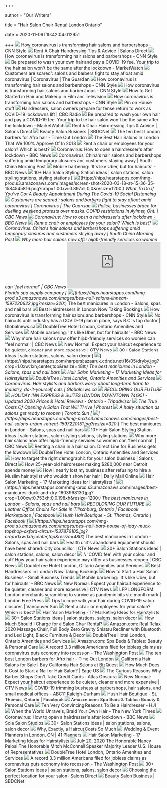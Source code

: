 +++
        
author = "Our Writers"
        
title = "Hair Salon Chair Rental London Ontario"
        
date = 2020-11-09T10:42:04.012951
        
+++
[ ![](http://cdn.cnn.com/cnnnext/dam/assets/200513141331-01-diamond-cuts-salon.jpg)](http://cdn.cnn.com/cnnnext/dam/assets/200513141331-01-diamond-cuts-salon.jpg) How coronavirus is transforming hair salons and barbershops - CNN Style
[ ![](https://www.salonsdirect.com/blog/wp-content/uploads/2016/07/Rent-a-chair1-840x700.jpg)](https://www.salonsdirect.com/blog/wp-content/uploads/2016/07/Rent-a-chair1-840x700.jpg) Rent A Chair Hairdressing Tips & Advice | Salons Direct
[ ![](https://dynaimage.cdn.cnn.com/cnn/q_auto,w_380,c_fit/http%3A%2F%2Fcdn.cnn.com%2Fcnnnext%2Fdam%2Fassets%2F200513135304-hair-salons-barber-shops-2.jpg)](https://dynaimage.cdn.cnn.com/cnn/q_auto,w_380,c_fit/http%3A%2F%2Fcdn.cnn.com%2Fcnnnext%2Fdam%2Fassets%2F200513135304-hair-salons-barber-shops-2.jpg) How coronavirus is transforming hair salons and barbershops - CNN Style
[ ![](https://s.marketwatch.com/public/resources/images/MW-IH399_salon__ZG_20200528170521.jpg)](https://s.marketwatch.com/public/resources/images/MW-IH399_salon__ZG_20200528170521.jpg) Be prepared to wash your own hair and pay a COVID-19 fee. Your trip to the hair  salon won't be the same after the lockdown - MarketWatch
[ ![](https://i.guim.co.uk/img/media/321d7ef3b842e0cf7fadbc6ea956d04e8b7f9194/0_0_3500_2333/master/3500.jpg?width=300&quality=45&auto=format&fit=max&dpr=2&s=18c659755294a3d4c51b604b41787dae)](https://i.guim.co.uk/img/media/321d7ef3b842e0cf7fadbc6ea956d04e8b7f9194/0_0_3500_2333/master/3500.jpg?width=300&quality=45&auto=format&fit=max&dpr=2&s=18c659755294a3d4c51b604b41787dae) Customers are scared': salons and barbers fight to stay afloat amid  coronavirus | Coronavirus | The Guardian
[ ![](https://dynaimage.cdn.cnn.com/cnn/q_auto,w_380,c_fit/http%3A%2F%2Fcdn.cnn.com%2Fcnnnext%2Fdam%2Fassets%2F200514130932-03-hair-salons-reopening-coronavirus-lockdown.jpg)](https://dynaimage.cdn.cnn.com/cnn/q_auto,w_380,c_fit/http%3A%2F%2Fcdn.cnn.com%2Fcnnnext%2Fdam%2Fassets%2F200514130932-03-hair-salons-reopening-coronavirus-lockdown.jpg) How coronavirus is transforming hair salons and barbershops - CNN Style
[ ![](http://cdn.cnn.com/cnnnext/dam/assets/200513143221-02-diamond-cuts-salon.jpg)](http://cdn.cnn.com/cnnnext/dam/assets/200513143221-02-diamond-cuts-salon.jpg) How coronavirus is transforming hair salons and barbershops - CNN Style
[ ![](https://www.productionbeast.com/wp-content/uploads/2017/10/Hair-and-Makeup-Salon-ProductionBeast.jpg?x17258)](https://www.productionbeast.com/wp-content/uploads/2017/10/Hair-and-Makeup-Salon-ProductionBeast.jpg?x17258) How to Get Started in Hair and Makeup in Film and Television
[ ![](https://cdn.cnn.com/cnnnext/dam/assets/200513143221-02-diamond-cuts-salon-super-169.jpg)](https://cdn.cnn.com/cnnnext/dam/assets/200513143221-02-diamond-cuts-salon-super-169.jpg) How coronavirus is transforming hair salons and barbershops - CNN Style
[ ![](https://i.pinimg.com/originals/5c/7a/40/5c7a4036eeaa99a0c69e3d4d5b9d1b0a.jpg)](https://i.pinimg.com/originals/5c/7a/40/5c7a4036eeaa99a0c69e3d4d5b9d1b0a.jpg) Pin on House stuff
[ ![](https://i.cbc.ca/1.5576953.1589990938!/cumulusImage/httpImage/covid-19-phase-2-reopening.jpg)](https://i.cbc.ca/1.5576953.1589990938!/cumulusImage/httpImage/covid-19-phase-2-reopening.jpg) Hairdressers, salon owners prepare for tense return to work as COVID-19  lockdowns lift | CBC Radio
[ ![](https://ei.marketwatch.com/Multimedia/2020/05/28/Photos/ZQ/MW-IH401_twig_s_20200528171913_ZQ.jpg?uuid=e1137eb8-a128-11ea-a9c1-9c8e992d421e)](https://ei.marketwatch.com/Multimedia/2020/05/28/Photos/ZQ/MW-IH401_twig_s_20200528171913_ZQ.jpg?uuid=e1137eb8-a128-11ea-a9c1-9c8e992d421e) Be prepared to wash your own hair and pay a COVID-19 fee. Your trip to the hair  salon won't be the same after the lockdown - MarketWatch
[ ![](https://www.salonsdirect.com/blog/wp-content/uploads/2016/07/Rent-a-chair1-e1583491123941.jpg)](https://www.salonsdirect.com/blog/wp-content/uploads/2016/07/Rent-a-chair1-e1583491123941.jpg) Rent A Chair Hairdressing Tips & Advice | Salons Direct
[ ![](https://www.sbdcnet.org/wp-content/uploads/2014/07/aw-creative-HEde-a_T4E8-unsplash.jpg)](https://www.sbdcnet.org/wp-content/uploads/2014/07/aw-creative-HEde-a_T4E8-unsplash.jpg) Beauty Salon Business | SBDCNet
[ ![](https://media.timeout.com/images/103867739/630/472/image.jpg)](https://media.timeout.com/images/103867739/630/472/image.jpg) The ten best London barbers for Afro hair - Time Out London
[ ![](https://img.ti-media.net/wp/uploads/sites/46/2018/05/hersh-1.jpg)](https://img.ti-media.net/wp/uploads/sites/46/2018/05/hersh-1.jpg) The Best Hair Salons In London That We 100% Approve Of In 2018
[ ![](https://www.lockhart-meyer.co.uk/wp-content/uploads/2017/09/the-right-rent.jpg)](https://www.lockhart-meyer.co.uk/wp-content/uploads/2017/09/the-right-rent.jpg) Rent a chair or employees for your salon? Which is best?
[ ![](https://ichef.bbci.co.uk/news/1024/cpsprodpb/0C58/production/_112106130_tv061312167.jpg)](https://ichef.bbci.co.uk/news/1024/cpsprodpb/0C58/production/_112106130_tv061312167.jpg) Coronavirus: How to open a hairdresser's after lockdown - BBC News
[ ![](https://cdn.i-scmp.com/sites/default/files/styles/768x768/public/d8/images/methode/2020/02/27/69605c56-5899-11ea-b438-8452af50d521_image_hires_171052.jpg?itok=XQabRXLM&v=1582794663)](https://cdn.i-scmp.com/sites/default/files/styles/768x768/public/d8/images/methode/2020/02/27/69605c56-5899-11ea-b438-8452af50d521_image_hires_171052.jpg?itok=XQabRXLM&v=1582794663) Coronavirus: China's hair salons and barbershops suffering amid temporary  closures and customers staying away | South China Morning Post
[ ![](https://c.files.bbci.co.uk/12294/production/_106188347_lewis_van2.jpg)](https://c.files.bbci.co.uk/12294/production/_106188347_lewis_van2.jpg) Mobile barbering: 'It's like Uber, but for haircuts' - BBC News
[ ![](https://i.pinimg.com/236x/08/82/05/088205fdbd92c84d89699d7efbd7a538.jpg)](https://i.pinimg.com/236x/08/82/05/088205fdbd92c84d89699d7efbd7a538.jpg) 10+ Hair Salon Styling Station ideas | salon stations, salon styling  stations, styling stations
[ ![](https://hips.hearstapps.com/hmg-prod.s3.amazonaws.com/images/screen-shot-2020-03-18-at-15-36-35-1584545816.png?crop=1.00xw:0.897xh;0,0&resize=1200:*)](https://hips.hearstapps.com/hmg-prod.s3.amazonaws.com/images/screen-shot-2020-03-18-at-15-36-35-1584545816.png?crop=1.00xw:0.897xh;0,0&resize=1200:*) What To Do If You've Got A Beauty Appointment During The Covid-19 Social  Distancing
[ ![](https://i.guim.co.uk/img/media/1d5956524ad9b41ced52df1503b5f1ae8034c93a/0_265_4000_2400/master/4000.jpg?width=1200&height=900&quality=85&auto=format&fit=crop&s=4f3395d3c437270109e0083c1bc4322d)](https://i.guim.co.uk/img/media/1d5956524ad9b41ced52df1503b5f1ae8034c93a/0_265_4000_2400/master/4000.jpg?width=1200&height=900&quality=85&auto=format&fit=crop&s=4f3395d3c437270109e0083c1bc4322d) Customers are scared': salons and barbers fight to stay afloat amid  coronavirus | Coronavirus | The Guardian
[ ![](https://i.cbc.ca/1.5788740.1604586118!/fileImage/httpImage/covid-london-aylmer-ontario.jpg)](https://i.cbc.ca/1.5788740.1604586118!/fileImage/httpImage/covid-london-aylmer-ontario.jpg) Police, businesses brace for duelling weekend protests over masks, COVID  restrictions in Aylmer, Ont. | CBC News
[ ![](https://c.files.bbci.co.uk/140F0/production/_112106128_tv061312134.jpg)](https://c.files.bbci.co.uk/140F0/production/_112106128_tv061312134.jpg) Coronavirus: How to open a hairdresser's after lockdown - BBC News
[ ![](https://www.lockhart-meyer.co.uk/wp-content/uploads/2017/03/iStock-474847057-1200x628.jpg)](https://www.lockhart-meyer.co.uk/wp-content/uploads/2017/03/iStock-474847057-1200x628.jpg) Rent a chair or employees for your salon? Which is best?
[ ![](https://cdn.i-scmp.com/sites/default/files/styles/700x400/public/d8/images/methode/2020/02/27/6f4c1c18-5899-11ea-b438-8452af50d521_image_hires_171052.jpg?itok=yBrhhK8b&v=1582794661)](https://cdn.i-scmp.com/sites/default/files/styles/700x400/public/d8/images/methode/2020/02/27/6f4c1c18-5899-11ea-b438-8452af50d521_image_hires_171052.jpg?itok=yBrhhK8b&v=1582794661) Coronavirus: China's hair salons and barbershops suffering amid temporary  closures and customers staying away | South China Morning Post
[ ![](https://i.cbc.ca/1.4556873.1519874033!/fileImage/httpImage/blow-dry-bar.jpg)](https://i.cbc.ca/1.4556873.1519874033!/fileImage/httpImage/blow-dry-bar.jpg) Why more hair salons now offer hijab-friendly services so women can 'feel  normal' | CBC News
[ ![](https://imagehosting.space/feed/pageimage.php?domain=cjscentreforbeauty.com)](https://imagehosting.space/feed/pageimage.php?domain=cjscentreforbeauty.com) Florida spa supply company
[ ![](https://hips.hearstapps.com/hmg-prod.s3.amazonaws.com/images/best-nail-salons-linnean-1597220622.jpg?resize=320:*)](https://hips.hearstapps.com/hmg-prod.s3.amazonaws.com/images/best-nail-salons-linnean-1597220622.jpg?resize=320:*) The best manicures in London - Salons, spas and nail bars
[ ![](https://media.timeout.com/images/103966025/image.jpg)](https://media.timeout.com/images/103966025/image.jpg) Best Hairdressers in London Now Taking Bookings
[ ![](https://dynaimage.cdn.cnn.com/cnn/q_auto,w_380,c_fit/http%3A%2F%2Fcdn.cnn.com%2Fcnnnext%2Fdam%2Fassets%2F200513134407-hair-salons-barber-shops-1.jpg)](https://dynaimage.cdn.cnn.com/cnn/q_auto,w_380,c_fit/http%3A%2F%2Fcdn.cnn.com%2Fcnnnext%2Fdam%2Fassets%2F200513134407-hair-salons-barber-shops-1.jpg) How coronavirus is transforming hair salons and barbershops - CNN Style
[ ![](https://i1.wp.com/media.globalnews.ca/videostatic/news/rqzi4phw8r-veyyg0wjce/1800_industries_shaping.jpg?w=1040&quality=70&strip=all)](https://i1.wp.com/media.globalnews.ca/videostatic/news/rqzi4phw8r-veyyg0wjce/1800_industries_shaping.jpg?w=1040&quality=70&strip=all) No haircuts until industry has a COVID-19 plan in place, says B.C.'s top  doctor | Globalnews.ca
[ ![](https://doubletree3.hilton.com/resources/media/dt/YXUKSDT/en_US/img/shared/full_page_image_gallery/main/DT_loungearea_7_677x380_FitToBoxSmallDimension_Center.jpg)](https://doubletree3.hilton.com/resources/media/dt/YXUKSDT/en_US/img/shared/full_page_image_gallery/main/DT_loungearea_7_677x380_FitToBoxSmallDimension_Center.jpg) DoubleTree Hotel London, Ontario Amenities and Services
[ ![](https://c.files.bbci.co.uk/B976/production/_106187474_img_3794.jpg)](https://c.files.bbci.co.uk/B976/production/_106187474_img_3794.jpg) Mobile barbering: 'It's like Uber, but for haircuts' - BBC News
[ ![](https://i.cbc.ca/1.4556875.1519874108!/fileImage/httpImage/image.jpg_gen/derivatives/original_780/trade-secrets-glamour-secrets.jpg)](https://i.cbc.ca/1.4556875.1519874108!/fileImage/httpImage/image.jpg_gen/derivatives/original_780/trade-secrets-glamour-secrets.jpg) Why more hair salons now offer hijab-friendly services so women can 'feel  normal' | CBC News
[ ![](https://www.ctvnews.ca/polopoly_fs/1.4948258.1590069017!/httpImage/image.jpg_gen/derivatives/landscape_1020/image.jpg)](https://www.ctvnews.ca/polopoly_fs/1.4948258.1590069017!/httpImage/image.jpg_gen/derivatives/landscape_1020/image.jpg) New Normal: Expect your haircut experience to be quieter, cleaner and more  expensive | CTV News
[ ![](https://i.pinimg.com/236x/d0/b9/03/d0b903b181f3eef1d8c80e8e073155fb--hair-salon-stations-styling-stations.jpg)](https://i.pinimg.com/236x/d0/b9/03/d0b903b181f3eef1d8c80e8e073155fb--hair-salon-stations-styling-stations.jpg) 30+ Salon Stations ideas | salon stations, salons, salon decor
[ ![](https://hips.hearstapps.com/harpersbazaaruk.cdnds.net/16/05/dryby.jpg?crop=1.0xw:1xh;center,top&resize=480:*)](https://hips.hearstapps.com/harpersbazaaruk.cdnds.net/16/05/dryby.jpg?crop=1.0xw:1xh;center,top&resize=480:*) The best manicures in London - Salons, spas and nail bars
[ ![](https://storage.googleapis.com/sales.appinst.io/2018/02/hair-salon-marketing-local-seo-2-1.png)](https://storage.googleapis.com/sales.appinst.io/2018/02/hair-salon-marketing-local-seo-2-1.png) Hair Salon Marketing - 17 Marketing Ideas for Hairstylists
[ ![](https://doubletree3.hilton.com/resources/media/dt/YXUKSDT/en_US/img/shared/full_page_image_gallery/main/DT_poolarea_19_677x380_FitToBoxSmallDimension_Center.jpg)](https://doubletree3.hilton.com/resources/media/dt/YXUKSDT/en_US/img/shared/full_page_image_gallery/main/DT_poolarea_19_677x380_FitToBoxSmallDimension_Center.jpg) DoubleTree Hotel London, Ontario Amenities and Services
[ ![](https://i0.wp.com/media.globalnews.ca/videostatic/news/kpxc26c6w9-h2ttuither/CARYN_HAIR_INDUSTRY.jpg?w=1040&quality=70&strip=all)](https://i0.wp.com/media.globalnews.ca/videostatic/news/kpxc26c6w9-h2ttuither/CARYN_HAIR_INDUSTRY.jpg?w=1040&quality=70&strip=all) Coronavirus: Hair stylists and barbers worry about long-term harm to  industry, do-it-yourself cuts | Globalnews.ca
[ ![](x-raw-image:///dca0846fac1be64c0715a288fe9a3a46c2cbabd59c5cfa48863a59b42b5a9f32)](x-raw-image:///dca0846fac1be64c0715a288fe9a3a46c2cbabd59c5cfa48863a59b42b5a9f32) RECOLORING OUR FUTURE
[ ![](https://dynamic-media-cdn.tripadvisor.com/media/photo-o/19/87/1a/89/property-amenity.jpg?w=900&h=-1&s=1)](https://dynamic-media-cdn.tripadvisor.com/media/photo-o/19/87/1a/89/property-amenity.jpg?w=900&h=-1&s=1) HOLIDAY INN EXPRESS & SUITES LONDON DOWNTOWN $74 ($95) - Updated 2020  Prices & Hotel Reviews - Ontario - Tripadvisor
[ ![](https://d2dfxqxblmblx4.cloudfront.net/wp-content/uploads/2018/02/07030128/OpeningASalon_1200x940_NewDimensions_v2.jpg)](https://d2dfxqxblmblx4.cloudfront.net/wp-content/uploads/2018/02/07030128/OpeningASalon_1200x940_NewDimensions_v2.jpg) The True Costs Of Opening A Salon That Will Thrive | Phorest
[ ![](https://smartcdn.prod.postmedia.digital/torontosun/wp-content/uploads/2020/05/hair.jpg?quality=100&strip=all)](https://smartcdn.prod.postmedia.digital/torontosun/wp-content/uploads/2020/05/hair.jpg?quality=100&strip=all) A hairy situation as salons get ready to reopen | Toronto Sun
[ ![](https://hips.hearstapps.com/hmg-prod.s3.amazonaws.com/images/best-nail-salons-urban-retreat-1597220151.jpg?resize=320:*)](https://hips.hearstapps.com/hmg-prod.s3.amazonaws.com/images/best-nail-salons-urban-retreat-1597220151.jpg?resize=320:*) The best manicures in London - Salons, spas and nail bars
[ ![](https://i.pinimg.com/280x280_RS/7d/5f/b5/7d5fb569d5f221b90361e41cdb05d5a9.jpg)](https://i.pinimg.com/280x280_RS/7d/5f/b5/7d5fb569d5f221b90361e41cdb05d5a9.jpg) 10+ Hair Salon Styling Station ideas | salon stations, salon styling  stations, styling stations
[ ![](https://i.cbc.ca/1.4556872.1519873960!/fileImage/httpImage/image.jpg_gen/derivatives/16x9_780/jenan-and-aya-ahmed.jpg)](https://i.cbc.ca/1.4556872.1519873960!/fileImage/httpImage/image.jpg_gen/derivatives/16x9_780/jenan-and-aya-ahmed.jpg) Why more hair salons now offer hijab-friendly services so women can 'feel  normal' | CBC News
[ ![](https://www.directlineforbusiness.co.uk/lib/img/small-business-insurance/hair-and-beauty/knowledge-centre/renting-a-chair-in-a-salon.jpg)](https://www.directlineforbusiness.co.uk/lib/img/small-business-insurance/hair-and-beauty/knowledge-centre/renting-a-chair-in-a-salon.jpg) Renting a chair in a hair salon: Direct Line for Business gets the lowdown
[ ![](https://doubletree3.hilton.com/resources/media/dt/YXUKSDT/en_US/img/shared/full_page_image_gallery/main/DT_suitebedroom2_13_677x380_FitToBoxSmallDimension_Center.jpg)](https://doubletree3.hilton.com/resources/media/dt/YXUKSDT/en_US/img/shared/full_page_image_gallery/main/DT_suitebedroom2_13_677x380_FitToBoxSmallDimension_Center.jpg) DoubleTree Hotel London, Ontario Amenities and Services
[ ![](https://www.salonsdirect.com/blog/wp-content/uploads/2018/08/How-to-target-the-right-demographic-for-your-salon-1-600x600.jpg)](https://www.salonsdirect.com/blog/wp-content/uploads/2018/08/How-to-target-the-right-demographic-for-your-salon-1-600x600.jpg) How to target the right demographic for your salon business | Salons Direct
[ ![](https://image.cnbcfm.com/api/v1/image/105925092-1558449525048alexmm1.jpg?v=1558449633)](https://image.cnbcfm.com/api/v1/image/105925092-1558449525048alexmm1.jpg?v=1558449633) How 25-year-old hairdresser making $280,000 near Detroit spends money
[ ![](https://i.dailymail.co.uk/i/pix/2008/06/17/article-1027300-01A5CAD600000578-27_468x727.jpg)](https://i.dailymail.co.uk/i/pix/2008/06/17/article-1027300-01A5CAD600000578-27_468x727.jpg) How I nearly lost my business after refusing to hire a Muslim hair stylist  who wouldn't show her hair | Daily Mail Online
[ ![](https://storage.googleapis.com/sales.appinst.io/2018/02/hair-salon-marketing-gumtree-listings-1.png)](https://storage.googleapis.com/sales.appinst.io/2018/02/hair-salon-marketing-gumtree-listings-1.png) Hair Salon Marketing - 17 Marketing Ideas for Hairstylists
[ ![](https://hips.hearstapps.com/hmg-prod.s3.amazonaws.com/images/best-manicures-duck-and-dry-1603968130.jpg?crop=1.00xw:0.753xh;0,0.198xh&resize=1200:*)](https://hips.hearstapps.com/hmg-prod.s3.amazonaws.com/images/best-manicures-duck-and-dry-1603968130.jpg?crop=1.00xw:0.753xh;0,0.198xh&resize=1200:*) The best manicures in London - Salons, spas and nail bars
[ ![](x-raw-image:///d0cbde1e3b94cb21f78fb09e94fd5d977a9de2a684e2013ec08470b246c57f97)](x-raw-image:///d0cbde1e3b94cb21f78fb09e94fd5d977a9de2a684e2013ec08470b246c57f97) RECOLORING OUR FUTURE
[ ![](https://lookaside.fbsbx.com/lookaside/crawler/media/?media_id=10157870686688528)](https://lookaside.fbsbx.com/lookaside/crawler/media/?media_id=10157870686688528) Leather Office Chairs For Sale in Tillsonburg, Ontario | Facebook  Marketplace | Facebook
[ ![](https://lookaside.fbsbx.com/lookaside/crawler/media/?media_id=266892810617298)](https://lookaside.fbsbx.com/lookaside/crawler/media/?media_id=266892810617298) Hush Hair Boutique - St. Thomas, Ontario | Facebook
[ ![](https://hips.hearstapps.com/hmg-prod.s3.amazonaws.com/images/best-nail-bars-house-of-lady-muck-topshop-oxford-circus-1537876105.jpg?crop=1xw:1xh;center,top&resize=480:*)](https://hips.hearstapps.com/hmg-prod.s3.amazonaws.com/images/best-nail-bars-house-of-lady-muck-topshop-oxford-circus-1537876105.jpg?crop=1xw:1xh;center,top&resize=480:*) The best manicures in London - Salons, spas and nail bars
[ ![](https://www.ctvnews.ca/polopoly_fs/1.4897974.1586991415!/httpImage/image.jpg_gen/derivatives/landscape_1020/image.jpg)](https://www.ctvnews.ca/polopoly_fs/1.4897974.1586991415!/httpImage/image.jpg_gen/derivatives/landscape_1020/image.jpg) Health unit's abandoned equipment should have been shared: City councillor  | CTV News
[ ![](https://i.pinimg.com/236x/e4/ee/63/e4ee63f52004a31795a51f3df5b86816--salon-styling-chairs-salon-chairs.jpg)](https://i.pinimg.com/236x/e4/ee/63/e4ee63f52004a31795a51f3df5b86816--salon-styling-chairs-salon-chairs.jpg) 30+ Salon Stations ideas | salon stations, salons, salon decor
[ ![](https://i.cbc.ca/1.5572634.1589578845!/fileImage/httpImage/zazou-stylists.JPG)](https://i.cbc.ca/1.5572634.1589578845!/fileImage/httpImage/zazou-stylists.JPG) A 'COVID fee' with your colour and cut? How your hair salon experience may  differ as businesses reopen | CBC News
[ ![](https://doubletree3.hilton.com/resources/media/dt/YXUKSDT/en_US/img/shared/full_page_image_gallery/main/DT_blakesbar_29_677x380_FitToBoxSmallDimension_Center.jpg)](https://doubletree3.hilton.com/resources/media/dt/YXUKSDT/en_US/img/shared/full_page_image_gallery/main/DT_blakesbar_29_677x380_FitToBoxSmallDimension_Center.jpg) DoubleTree Hotel London, Ontario Amenities and Services
[ ![](https://media.timeout.com/images/103809640/image.jpg)](https://media.timeout.com/images/103809640/image.jpg) Best Hairdressers in London Now Taking Bookings
[ ![](https://smallbiztrends.com/wp-content/uploads/2019/03/Hair-Salon.png)](https://smallbiztrends.com/wp-content/uploads/2019/03/Hair-Salon.png) How to Start a Hair Salon Business - Small Business Trends
[ ![](https://ichef.bbci.co.uk/news/976/cpsprodpb/6B56/production/_106187472_img_3792.jpg)](https://ichef.bbci.co.uk/news/976/cpsprodpb/6B56/production/_106187472_img_3792.jpg) Mobile barbering: 'It's like Uber, but for haircuts' - BBC News
[ ![](https://beta.ctvnews.ca/content/dam/ctvnews/images/2020/3/25/1_4868080.jpg)](https://beta.ctvnews.ca/content/dam/ctvnews/images/2020/3/25/1_4868080.jpg) New Normal: Expect your haircut experience to be quieter, cleaner and more  expensive | CTV News
[ ![](https://smartcdn.prod.postmedia.digital/lfpress/wp-content/uploads/2020/09/LFP20200923MH010_80337102.jpg?quality=100&strip=all&w=380)](https://smartcdn.prod.postmedia.digital/lfpress/wp-content/uploads/2020/09/LFP20200923MH010_80337102.jpg?quality=100&strip=all&w=380) LFP LONGFORM: London merchants scrambling to survive as pandemic hits  six-month mark | London Free Press
[ ![](https://smartcdn.prod.postmedia.digital/vancouversun/wp-content/uploads/2020/03/1125903147.jpg)](https://smartcdn.prod.postmedia.digital/vancouversun/wp-content/uploads/2020/03/1125903147.jpg) Tips to cope with your hair during COVID-19 salon closures | Vancouver Sun
[ ![](https://www.lockhart-meyer.co.uk/wp-content/uploads/2017/09/protect-your-salon-business.jpg)](https://www.lockhart-meyer.co.uk/wp-content/uploads/2017/09/protect-your-salon-business.jpg) Rent a chair or employees for your salon? Which is best?
[ ![](https://storage.googleapis.com/sales.appinst.io/2018/02/hair-salon-marketing-gumtree-listings-2-1024x195-1.png)](https://storage.googleapis.com/sales.appinst.io/2018/02/hair-salon-marketing-gumtree-listings-2-1024x195-1.png) Hair Salon Marketing - 17 Marketing Ideas for Hairstylists
[ ![](https://i.pinimg.com/236x/45/ad/8c/45ad8cfc732e0ab1276c2aeb3d453cea--salon-styling-chairs-beauty-salon-equipment.jpg)](https://i.pinimg.com/236x/45/ad/8c/45ad8cfc732e0ab1276c2aeb3d453cea--salon-styling-chairs-beauty-salon-equipment.jpg) 30+ Salon Stations ideas | salon stations, salons, salon decor
[ ![](https://s3-us-west-1.amazonaws.com/contentlab.studiod/getty/a98610c9f21945c9b7772aac995e3c34.jpg)](https://s3-us-west-1.amazonaws.com/contentlab.studiod/getty/a98610c9f21945c9b7772aac995e3c34.jpg) How Much Should I Charge for a Salon Chair Rental?
[ ![](https://m.media-amazon.com/images/S/aplus-media/sc/15f3f7c0-acce-416e-8817-2fbb4cb72395.__CR0,0,970,600_PT0_SX970_V1___.jpg)](https://m.media-amazon.com/images/S/aplus-media/sc/15f3f7c0-acce-416e-8817-2fbb4cb72395.__CR0,0,970,600_PT0_SX970_V1___.jpg) Amazon.com: Real Relax 2020 Massage Chair, Full Body Zero Gravity Shiatsu  Recliner with Bluetooth and Led Light, Black: Furniture & Decor
[ ![](https://doubletree3.hilton.com/resources/media/dt/YXUKSDT/en_US/img/shared/full_page_image_gallery/main/DT_dining2_30_677x380_FitToBoxSmallDimension_Center.jpg)](https://doubletree3.hilton.com/resources/media/dt/YXUKSDT/en_US/img/shared/full_page_image_gallery/main/DT_dining2_30_677x380_FitToBoxSmallDimension_Center.jpg) DoubleTree Hotel London, Ontario Amenities and Services
[ ![](https://m.media-amazon.com/images/I/71w3zDEXOVL._AC_UL320_.jpg)](https://m.media-amazon.com/images/I/71w3zDEXOVL._AC_UL320_.jpg) Amazon.com: Spa Beds & Tables: Beauty & Personal Care
[ ![](https://www.washingtonpost.com/resizer/eus3stUkUo8Fz7KX6fz4gFNZJDg=/arc-anglerfish-washpost-prod-washpost/public/THCUYUTO2QI6VIKWABELMLG3KE.jpg)](https://www.washingtonpost.com/resizer/eus3stUkUo8Fz7KX6fz4gFNZJDg=/arc-anglerfish-washpost-prod-washpost/public/THCUYUTO2QI6VIKWABELMLG3KE.jpg) A record 3.3 million Americans filed for jobless claims as coronavirus puts  economy into recession - The Washington Post
[ ![](https://media.timeout.com/images/103867209/630/472/image.jpg)](https://media.timeout.com/images/103867209/630/472/image.jpg) The ten best London barbers for Afro hair - Time Out London
[ ![](https://www.bizquest.com/media/hair-salon-for-sale-in-roseville-ca/sl_main_1538597.jpg)](https://www.bizquest.com/media/hair-salon-for-sale-in-roseville-ca/sl_main_1538597.jpg) California Hair Salons for Sale | Buy California Hair Salons at BizQuest
[ ![](https://www.sage.com/en-us/-/media/images/sagedotcom/master/global/feature/video/without%20play%20button/09-sage-business-cloud-accounting-gb-us-de-fr-es.jpg?h=422&la=en-US&w=752&hash=0CAF87DD2FF63AB5771606FF659CA375)](https://www.sage.com/en-us/-/media/images/sagedotcom/master/global/feature/video/without%20play%20button/09-sage-business-cloud-accounting-gb-us-de-fr-es.jpg?h=422&la=en-US&w=752&hash=0CAF87DD2FF63AB5771606FF659CA375) How Much Does It Cost to Start a Nail or Hair Salon? | Sage US
[ ![](https://assets.atlasobscura.com/media/W1siZiIsInVwbG9hZHMvYXNzZXRzLzVlNWI3NTU1ODQ4NjlhMTRmN19zaHV0dGVyc3RvY2tfMTIzMTg2LmpwZyJdLFsicCIsImNvbnZlcnQiLCIiXSxbInAiLCJjb252ZXJ0IiwiLXF1YWxpdHkgODEgLWF1dG8tb3JpZW50Il0sWyJwIiwidGh1bWIiLCI3ODB4NTIwIyJdXQ)](https://assets.atlasobscura.com/media/W1siZiIsInVwbG9hZHMvYXNzZXRzLzVlNWI3NTU1ODQ4NjlhMTRmN19zaHV0dGVyc3RvY2tfMTIzMTg2LmpwZyJdLFsicCIsImNvbnZlcnQiLCIiXSxbInAiLCJjb252ZXJ0IiwiLXF1YWxpdHkgODEgLWF1dG8tb3JpZW50Il0sWyJwIiwidGh1bWIiLCI3ODB4NTIwIyJdXQ) The Curious Reasons Why Barber Shops Don't Take Credit Cards - Atlas Obscura
[ ![](https://www.ctvnews.ca/polopoly_fs/1.4950869!/httpImage/image.png)](https://www.ctvnews.ca/polopoly_fs/1.4950869!/httpImage/image.png) New Normal: Expect your haircut experience to be quieter, cleaner and more  expensive | CTV News
[ ![](https://cdn.abcotvs.com/dip/images/6022482_031720-wtvd-TIM-6pm-local-business-covid19-vid.jpg?w=1600)](https://cdn.abcotvs.com/dip/images/6022482_031720-wtvd-TIM-6pm-local-business-covid19-vid.jpg?w=1600) COVID-19 trimming business at barbershops, hair salons, and small medical  offices - ABC11 Raleigh-Durham
[ ![](https://lookaside.fbsbx.com/lookaside/crawler/media/?media_id=239807556659157)](https://lookaside.fbsbx.com/lookaside/crawler/media/?media_id=239807556659157) Hush Hair Boutique - St. Thomas, Ontario | Facebook
[ ![](https://m.media-amazon.com/images/I/71pFIsXn0KL._AC_UL320_.jpg)](https://m.media-amazon.com/images/I/71pFIsXn0KL._AC_UL320_.jpg) Amazon.com: Spa Beds & Tables: Beauty & Personal Care
[ ![](https://www.hji.co.uk/wp-content/efs/2015/06/lead-reasonsforhairdressser.jpg)](https://www.hji.co.uk/wp-content/efs/2015/06/lead-reasonsforhairdressser.jpg) Ten Very Convincing Reasons To Be a Hairdresser - HJI
[ ![](https://static01.nyt.com/images/2020/05/26/magazine/26mag-quarantine-hair/26mag-quarantine-hair-master495.png)](https://static01.nyt.com/images/2020/05/26/magazine/26mag-quarantine-hair/26mag-quarantine-hair-master495.png) When the World Unravels, Braid Your Own Hair - The New York Times
[ ![](https://c.files.bbci.co.uk/F6B8/production/_112106136_tv061312529.jpg)](https://c.files.bbci.co.uk/F6B8/production/_112106136_tv061312529.jpg) Coronavirus: How to open a hairdresser's after lockdown - BBC News
[ ![](https://dobyu981wavlb.cloudfront.net/assets/Home/trilogy-our-studios-064d30245aa9783724154afacbac3faf.jpg)](https://dobyu981wavlb.cloudfront.net/assets/Home/trilogy-our-studios-064d30245aa9783724154afacbac3faf.jpg) Sola Salon Studios
[ ![](https://i.pinimg.com/236x/15/55/1d/15551d35ecc7976382e0ce5533aeef85--salon-stations-styling-chairs.jpg)](https://i.pinimg.com/236x/15/55/1d/15551d35ecc7976382e0ce5533aeef85--salon-stations-styling-chairs.jpg) 30+ Salon Stations ideas | salon stations, salons, salon decor
[ ![](https://www.byrdie.com/thmb/IZJKBB8uxHIHzTwD6O94fSmbjGY=/2124x1195/smart/filters:no_upscale()/GettyImages-956385860-b3aeb1bc07ea4d6ab6037f1591412fe6.jpg)](https://www.byrdie.com/thmb/IZJKBB8uxHIHzTwD6O94fSmbjGY=/2124x1195/smart/filters:no_upscale()/GettyImages-956385860-b3aeb1bc07ea4d6ab6037f1591412fe6.jpg) Why, Exactly, a Haircut Costs So Much
[ ![](https://eventective-media.azureedge.net/2611499_md.jpg)](https://eventective-media.azureedge.net/2611499_md.jpg) Wedding & Event Planners in London, ON | 41 Planners
[ ![](https://storage.googleapis.com/sales.appinst.io/2018/02/hair-salon-marketing-brasil-hair-listing-1.png)](https://storage.googleapis.com/sales.appinst.io/2018/02/hair-salon-marketing-brasil-hair-listing-1.png) Hair Salon Marketing - 17 Marketing Ideas for Hairstylists
[ ![](x-raw-image:///53e7608f46e88c6d9d02b37f0ff6175332201dc788b9d7ca55dfad255b13e0f7)](x-raw-image:///53e7608f46e88c6d9d02b37f0ff6175332201dc788b9d7ca55dfad255b13e0f7) July 20, 2020 The Honorable Nancy Pelosi The Honorable Mitch McConnell  Speaker Majority Leader U.S. House of Representatives
[ ![](https://doubletree3.hilton.com/resources/media/dt/YXUKSDT/en_US/img/shared/full_page_image_gallery/main/DT_suitebedroom_14_677x380_FitToBoxSmallDimension_Center.jpg)](https://doubletree3.hilton.com/resources/media/dt/YXUKSDT/en_US/img/shared/full_page_image_gallery/main/DT_suitebedroom_14_677x380_FitToBoxSmallDimension_Center.jpg) DoubleTree Hotel London, Ontario Amenities and Services
[ ![](https://www.washingtonpost.com/resizer/GGcSpb-_Yo--smegU9GCPRjM88M=/arc-anglerfish-washpost-prod-washpost/public/BMSF5YNY25BUDPM27IZ3GLY4AY.jpg)](https://www.washingtonpost.com/resizer/GGcSpb-_Yo--smegU9GCPRjM88M=/arc-anglerfish-washpost-prod-washpost/public/BMSF5YNY25BUDPM27IZ3GLY4AY.jpg) A record 3.3 million Americans filed for jobless claims as coronavirus puts  economy into recession - The Washington Post
[ ![](https://i.pinimg.com/236x/4e/5b/d8/4e5bd8670247c5e3d073da85701867f2--salon-styling-chairs-salon-chairs.jpg)](https://i.pinimg.com/236x/4e/5b/d8/4e5bd8670247c5e3d073da85701867f2--salon-styling-chairs-salon-chairs.jpg) 30+ Salon Stations ideas | salon stations, salons, salon decor
[ ![](https://www.salonsdirect.com/blog/wp-content/uploads/2016/01/Choosing-the-perfect-location-for-your-salon-2-1140x700.png)](https://www.salonsdirect.com/blog/wp-content/uploads/2016/01/Choosing-the-perfect-location-for-your-salon-2-1140x700.png) Choosing the perfect location for your salon- Salons Direct
[ ![](https://www.sbdcnet.org/wp-content/uploads/2020/05/salon-500x190.png)](https://www.sbdcnet.org/wp-content/uploads/2020/05/salon-500x190.png) Beauty Salon Business | SBDCNet

